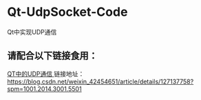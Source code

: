 # Qt-UdpSocket-Code
Qt中实现UDP通信
## 请配合以下链接食用：
<a href="https://blog.csdn.net/weixin_42454651/article/details/127137758?spm=1001.2014.3001.5501"> QT中的UDP通信 </a>
链接地址：
https://blog.csdn.net/weixin_42454651/article/details/127137758?spm=1001.2014.3001.5501

